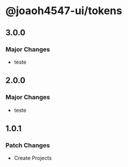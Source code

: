 # @joaoh4547-ui/tokens

## 3.0.0

### Major Changes

- teste

## 2.0.0

### Major Changes

- teste

## 1.0.1

### Patch Changes

- Create Projects
